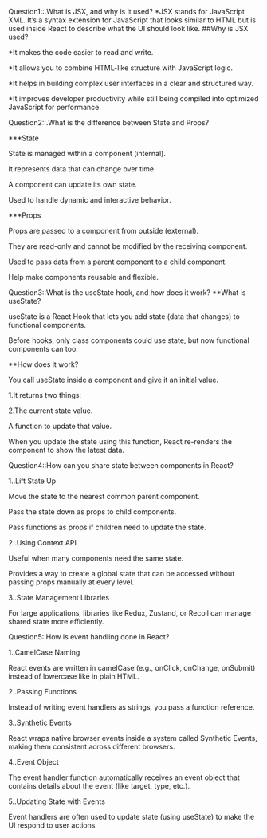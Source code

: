 Question1::.What is JSX, and why is it used?
*JSX stands for JavaScript XML.
It’s a syntax extension for JavaScript that looks similar to HTML but is used inside React to describe what the UI should look like.
##Why is JSX used?

*It makes the code easier to read and write.

*It allows you to combine HTML-like structure with JavaScript logic.

*It helps in building complex user interfaces in a clear and structured way.

*It improves developer productivity while still being compiled into optimized JavaScript for performance.

Question2::.What is the difference between State and Props?


***State

State is managed within a component (internal).

It represents data that can change over time.

A component can update its own state.

Used to handle dynamic and interactive behavior.

***Props

Props are passed to a component from outside (external).

They are read-only and cannot be modified by the receiving component.

Used to pass data from a parent component to a child component.

Help make components reusable and flexible.

Question3::What is the useState hook, and how does it work?
**What is useState?

useState is a React Hook that lets you add state (data that changes) to functional components.

Before hooks, only class components could use state, but now functional components can too.

**How does it work?

You call useState inside a component and give it an initial value.

1.It returns two things:

2.The current state value.

A function to update that value.

When you update the state using this function, React re-renders the component to show the latest data.

Question4::How can you share state between components in React?

1..Lift State Up

Move the state to the nearest common parent component.

Pass the state down as props to child components.

Pass functions as props if children need to update the state.

2..Using Context API

Useful when many components need the same state.

Provides a way to create a global state that can be accessed without passing props manually at every level.

3..State Management Libraries

For large applications, libraries like Redux, Zustand, or Recoil can manage shared state more efficiently.


Question5::How is event handling done in React?

1..CamelCase Naming

React events are written in camelCase (e.g., onClick, onChange, onSubmit) instead of lowercase like in plain HTML.

2..Passing Functions

Instead of writing event handlers as strings, you pass a function reference.

3..Synthetic Events

React wraps native browser events inside a system called Synthetic Events, making them consistent across different browsers.

4..Event Object

The event handler function automatically receives an event object that contains details about the event (like target, type, etc.).

5..Updating State with Events

Event handlers are often used to update state (using useState) to make the UI respond to user actions









